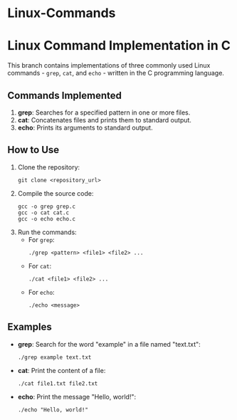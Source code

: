 # Linux-Commands

<!DOCTYPE html>
<html lang="en">
<head>
    <meta charset="UTF-8">
    <meta name="viewport" content="width=device-width, initial-scale=1.0">
</head>
<body>
    <h1>Linux Command Implementation in C</h1>
    <p>This branch contains implementations of three commonly used Linux commands - <code>grep</code>, <code>cat</code>, and <code>echo</code> - written in the C programming language.</p>
    <h2>Commands Implemented</h2>
    <ol>
        <li><strong>grep</strong>: Searches for a specified pattern in one or more files.</li>
        <li><strong>cat</strong>: Concatenates files and prints them to standard output.</li>
        <li><strong>echo</strong>: Prints its arguments to standard output.</li>
    </ol>
    <h2>How to Use</h2>
    <ol>
        <li>Clone the repository:
            <pre><code>git clone &lt;repository_url&gt;</code></pre>
        </li>
        <li>Compile the source code:
            <pre><code>gcc -o grep grep.c<br>gcc -o cat cat.c<br>gcc -o echo echo.c</code></pre>
        </li>
        <li>Run the commands:
            <ul>
                <li>For <code>grep</code>:
                    <pre><code>./grep &lt;pattern&gt; &lt;file1&gt; &lt;file2&gt; ...</code></pre>
                </li>
                <li>For <code>cat</code>:
                    <pre><code>./cat &lt;file1&gt; &lt;file2&gt; ...</code></pre>
                </li>
                <li>For <code>echo</code>:
                    <pre><code>./echo &lt;message&gt;</code></pre>
                </li>
            </ul>
        </li>
    </ol>
    <h2>Examples</h2>
    <ul>
        <li><strong>grep</strong>: Search for the word "example" in a file named "text.txt":
            <pre><code>./grep example text.txt</code></pre>
        </li>
        <li><strong>cat</strong>: Print the content of a file:
            <pre><code>./cat file1.txt file2.txt</code></pre>
        </li>
        <li><strong>echo</strong>: Print the message "Hello, world!":
            <pre><code>./echo "Hello, world!"</code></pre>
        </li>
    </ul>

</body>
</html>
